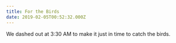 ```yaml
---
title: For the Birds
date: 2019-02-05T00:52:32.000Z
---
```


We dashed out at 3:30 AM to make it just in time to catch the birds.
